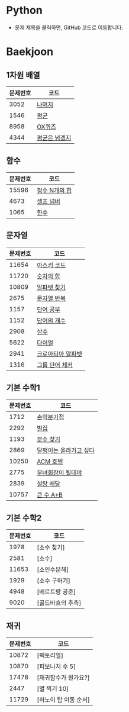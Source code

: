 # Python
- 문제 제목을 클릭하면, GitHub 코드로 이동합니다.

# Baekjoon

## 1차원 배열
|**문제번호**|**코드**|
|-------|----------------------------------------------------------------------------------|
|3052|[나머지](https://github.com/iameunk/Python/blob/master/Array/remainer.py)|
|1546|[평균](https://github.com/iameunk/Python/blob/master/Array/average.py)|
|8958|[OX퀴즈](https://github.com/iameunk/Python/blob/master/Array/ox.py)|
|4344|[평균은 넘겠지](https://github.com/iameunk/Python/blob/master/Array/above_average.py)|


## 함수
|**문제번호**|**코드**|
|-------|----------------------------------------------------------------------------------|
|15596|[정수 N개의 합](https://github.com/iameunk/Python/commit/2449fb7fb7a42209b2f101a94b5065fc371c7a8e)
|4673|[셀프 넘버](https://github.com/iameunk/Python/blob/master/Function/selfnumber.py)
|1065|[한수](https://github.com/iameunk/Python/blob/master/Function/hansu.py)


## 문자열
|**문제번호**|**코드**|
|-------|----------------------------------------------------------------------------------|
|11654|[아스키 코드](https://github.com/iameunk/Python/blob/master/String/ascii.py)
|11720|[숫자의 합](https://github.com/iameunk/Python/blob/master/String/sum.py)
|10809|[알파벳 찾기](https://github.com/iameunk/Python/blob/master/String/alphabet.py)
|2675|[문자열 반복](https://github.com/iameunk/Python/blob/master/String/repeat_string.py)
|1157|[단어 공부](https://github.com/iameunk/Python/blob/master/String/word.py)
|1152|[단어의 개수](https://github.com/iameunk/Python/blob/master/String/numberofword.py)
|2908|[상수](https://github.com/iameunk/Python/blob/master/String/sangsoo.py)
|5622|[다이얼](https://github.com/iameunk/Python/blob/master/String/dial.py)
|2941|[크로아티아 알파벳](https://github.com/iameunk/Python/blob/master/String/croatia_alphabet.py)
|1316|[그룹 단어 체커](https://github.com/iameunk/Python/blob/master/String/checker.py)



## 기본 수학1
|**문제번호**|**코드**|
|-------|----------------------------------------------------------------------------------|
|1712|[손익분기점](https://github.com/iameunk/Python/blob/master/Math1/break_even_point.py)
|2292|[벌집](https://github.com/iameunk/Python/blob/master/Math1/honeycomb.py)
|1193|[분수 찾기](https://github.com/iameunk/Python/blob/master/Math1/fraction.py)
|2869|[달팽이는 올라가고 싶다](https://github.com/iameunk/Python/blob/master/Math1/snail.py)
|10250|[ACM 호텔](https://github.com/iameunk/Python/blob/master/Math1/acm.py)
|2775|[부녀회장이 될테야](https://github.com/iameunk/Python/blob/master/Math1/women_president.py)
|2839|[설탕 배달](https://github.com/iameunk/Python/blob/master/Math1/sugar_delivery.py)
|10757|[큰 수 A+B](https://github.com/iameunk/Python/blob/master/Math1/a%2Bb.py)

## 기본 수학2
|**문제번호**|**코드**|
|-------|----------------------------------------------------------------------------------|
|1978|[소수 찾기]
|2581|[소수]
|11653|[소인수분해]
|1929|[소수 구하기]
|4948|[베르트랑 공준]
|9020|[골드바흐의 추측]


## 재귀
|**문제번호**|**코드**|
|-------|----------------------------------------------------------------------------------|
|10872|[팩토리얼]
|10870|[피보나치 수 5]
|17478|[재귀함수가 뭔가요?]
|2447|[별 찍기 10]
|11729|[하노이 탑 이동 순서]

